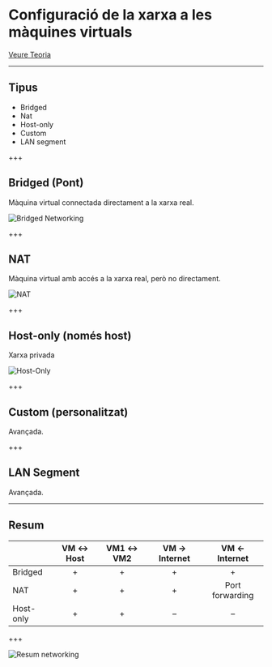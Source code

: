 Configuració de la xarxa a les màquines virtuals
================================================

[Veure Teoria](https://jrodr236.github.io/SOM/XarxaMaquinesVirtualsVirtualBox.html)

---


Tipus
-----

- Bridged
- Nat
- Host-only
- Custom
- LAN segment

+++


Bridged (Pont)
-------
Màquina virtual connectada directament a la xarxa real.

![Bridged Networking](https://pubs.vmware.com/workstation-9/topic/com.vmware.ws.using.doc/GUID-8AB8E6E2-E16F-4E60-8421-669C96E6BF38-high.png)

+++

NAT
----
Màquina virtual amb accés a la xarxa real, però no directament.

![NAT](https://pubs.vmware.com/workstation-9/topic/com.vmware.ws.using.doc/GUID-4C1FE8E1-9C52-4A43-9C36-97AEC38C737B-high.png)

+++

Host-only (només host)
--------
Xarxa privada

![Host-Only](https://pubs.vmware.com/workstation-9/topic/com.vmware.ws.using.doc/GUID-B8B0D851-3DF2-4999-AE86-9059AE017A9C-high.png)

+++

Custom (personalitzat)
------
Avançada.

+++

LAN Segment
-----------
Avançada.

---

Resum
-----

&nbsp;|VM ↔ Host|VM1 ↔ VM2|VM → Internet|VM ← Internet
---------|:---------:|:-------------:|:-------------:|:-----:
Bridged|+|	+|	+|	+
NAT|	+|	+|	+|	Port forwarding
Host-only|+|+|–|–

+++

![Resum networking](https://img-16.ccm2.net/8emiYyGU-cMoBjDSxzM8hA0QZ0g=/ee98a57cbb9e4db08a5e4dbd86c078c6/ccm-faq/0-xOzTOwr6-untitled-s-.png)


